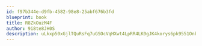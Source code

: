```yaml
---
id: f97b344e-d9fb-4582-98e8-25abf676b3fd
blueprint: book
title: R8ZkOuzM4F
author: 9i8te8JH0S
description: uLkxp50xGjlTQuRsFq7uGSOcVqHXwt4LpRR4LK0gJK4korys6pk9551OnkjYKadlLW9beDbQCEG8URWTAr1ManoZrZWOImMuvmDJ
---
```

